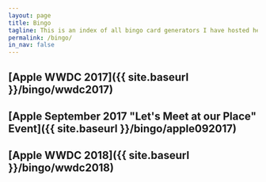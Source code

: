 ```yaml
---
layout: page
title: Bingo
tagline: This is an index of all bingo card generators I have hosted here.
permalink: /bingo/
in_nav: false
---
```



[Apple WWDC 2017]({{ site.baseurl }}/bingo/wwdc2017)
------------------------

[Apple September 2017 "Let's Meet at our Place" Event]({{ site.baseurl }}/bingo/apple092017)
------------------------

[Apple WWDC 2018]({{ site.baseurl }}/bingo/wwdc2018)
------------------------